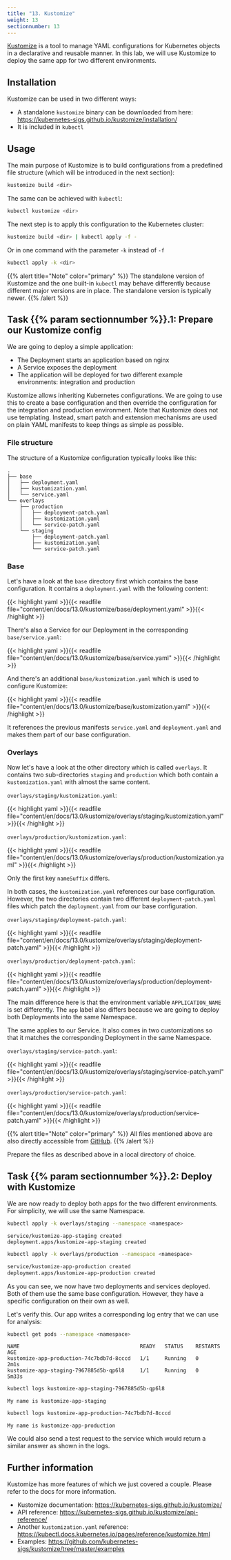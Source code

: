 ```yaml
---
title: "13. Kustomize"
weight: 13
sectionnumber: 13
---
```



[Kustomize](https://kustomize.io/) is a tool to manage YAML configurations for Kubernetes objects in a declarative and reusable manner.
In this lab, we will use Kustomize to deploy the same app for two different environments.


## Installation

Kustomize can be used in two different ways:

* A standalone `kustomize` binary can be downloaded from here: <https://kubernetes-sigs.github.io/kustomize/installation/>
* It is included in `kubectl`


## Usage

The main purpose of Kustomize is to build configurations from a predefined file structure (which will be introduced in the next section):

```bash
kustomize build <dir>
```

The same can be achieved with `kubectl`:

```bash
kubectl kustomize <dir>
```

The next step is to apply this configuration to the Kubernetes cluster:

```bash
kustomize build <dir> | kubectl apply -f -
```

Or in one command with the parameter `-k` instead of `-f`

```bash
kubectl apply -k <dir>
```

{{% alert title="Note" color="primary" %}}
The standalone version of Kustomize and the one built-in `kubectl` may behave differently because different major versions are
in place. The standalone version is typically newer.
{{% /alert %}}


## Task {{% param sectionnumber %}}.1: Prepare our Kustomize config

We are going to deploy a simple application:

* The Deployment starts an application based on nginx
* A Service exposes the deployment
* The application will be deployed for two different example environments: integration and production

Kustomize allows inheriting Kubernetes configurations. We are going to use this to create a base configuration and then
override the configuration for the integration and production environment. Note that Kustomize does not use templating.
Instead, smart patch and extension mechanisms are used on plain YAML manifests to keep things as simple as possible.


### File structure

The structure of a Kustomize configuration typically looks like this:

```text
.
├── base
│   ├── deployment.yaml
│   ├── kustomization.yaml
│   └── service.yaml
└── overlays
    ├── production
    │   ├── deployment-patch.yaml
    │   ├── kustomization.yaml
    │   └── service-patch.yaml
    └── staging
        ├── deployment-patch.yaml
        ├── kustomization.yaml
        └── service-patch.yaml
```


### Base

Let's have a look at the `base` directory first which contains the base configuration. It contains a `deployment.yaml`
with the following content:

{{< highlight yaml >}}{{< readfile file="content/en/docs/13.0/kustomize/base/deployment.yaml" >}}{{< /highlight >}}

There's also a Service for our Deployment in the corresponding `base/service.yaml`:

{{< highlight yaml >}}{{< readfile file="content/en/docs/13.0/kustomize/base/service.yaml" >}}{{< /highlight >}}

And there's an additional `base/kustomization.yaml` which is used to configure Kustomize:

{{< highlight yaml >}}{{< readfile file="content/en/docs/13.0/kustomize/base/kustomization.yaml" >}}{{< /highlight >}}

It references the previous manifests `service.yaml` and `deployment.yaml` and makes them part of our base configuration.


### Overlays

Now let's have a look at the other directory which is called `overlays`. It contains two sub-directories `staging` and
`production` which both contain a `kustomization.yaml` with almost the same content.

`overlays/staging/kustomization.yaml`:

{{< highlight yaml >}}{{< readfile file="content/en/docs/13.0/kustomize/overlays/staging/kustomization.yaml" >}}{{< /highlight >}}

`overlays/production/kustomization.yaml`:

{{< highlight yaml >}}{{< readfile file="content/en/docs/13.0/kustomize/overlays/production/kustomization.yaml" >}}{{< /highlight >}}

Only the first key `nameSuffix` differs.

In both cases, the `kustomization.yaml` references our base configuration. However, the two directories contain two different `deployment-patch.yaml` files which patch
the `deployment.yaml` from our base configuration.

`overlays/staging/deployment-patch.yaml`:

{{< highlight yaml >}}{{< readfile file="content/en/docs/13.0/kustomize/overlays/staging/deployment-patch.yaml" >}}{{< /highlight >}}

`overlays/production/deployment-patch.yaml`:

{{< highlight yaml >}}{{< readfile file="content/en/docs/13.0/kustomize/overlays/production/deployment-patch.yaml" >}}{{< /highlight >}}

The main difference here is that the environment variable `APPLICATION_NAME` is set differently.
The `app` label also differs because we are going to deploy both Deployments into the same Namespace.

The same applies to our Service. It also comes in two customizations so that it matches the corresponding Deployment in the same Namespace.

`overlays/staging/service-patch.yaml`:

{{< highlight yaml >}}{{< readfile file="content/en/docs/13.0/kustomize/overlays/staging/service-patch.yaml" >}}{{< /highlight >}}

`overlays/production/service-patch.yaml`:

{{< highlight yaml >}}{{< readfile file="content/en/docs/13.0/kustomize/overlays/production/service-patch.yaml" >}}{{< /highlight >}}

{{% alert title="Note" color="primary" %}}
All files mentioned above are also directly accessible from [GitHub](https://github.com/acend/kubernetes-basics-training/tree/master/content/en/docs/13.0/kustomize).
{{% /alert %}}

Prepare the files as described above in a local directory of choice.


## Task {{% param sectionnumber %}}.2: Deploy with Kustomize

We are now ready to deploy both apps for the two different environments. For simplicity, we will use the same Namespace.

```bash
kubectl apply -k overlays/staging --namespace <namespace>
```

```
service/kustomize-app-staging created
deployment.apps/kustomize-app-staging created
```

```bash
kubectl apply -k overlays/production --namespace <namespace>
```

```bash
service/kustomize-app-production created
deployment.apps/kustomize-app-production created
```

As you can see, we now have two deployments and services deployed. Both of them use the same base configuration.
However, they have a specific configuration on their own as well.

Let's verify this. Our app writes a corresponding log entry that we can use for analysis:

```bash
kubectl get pods --namespace <namespace>
```

```
NAME                                       READY   STATUS    RESTARTS   AGE
kustomize-app-production-74c7bdb7d-8cccd   1/1     Running   0          2m1s
kustomize-app-staging-7967885d5b-qp6l8     1/1     Running   0          5m33s
```

```bash
kubectl logs kustomize-app-staging-7967885d5b-qp6l8
```

```
My name is kustomize-app-staging
```

```bash
kubectl logs kustomize-app-production-74c7bdb7d-8cccd
```

```
My name is kustomize-app-production
```

We could also send a test request to the service which would return a similar answer as shown in the logs.


## Further information

Kustomize has more features of which we just covered a couple. Please refer to the docs for more information.

* Kustomize documentation: <https://kubernetes-sigs.github.io/kustomize/>
* API reference: <https://kubernetes-sigs.github.io/kustomize/api-reference/>
* Another `kustomization.yaml` reference: <https://kubectl.docs.kubernetes.io/pages/reference/kustomize.html>
* Examples: <https://github.com/kubernetes-sigs/kustomize/tree/master/examples>
